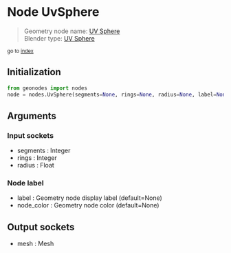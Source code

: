 
# Node UvSphere

> Geometry node name: [UV Sphere](https://docs.blender.org/manual/en/latest/modeling/geometry_nodes/mesh_primitives/uv_sphere.html)<br>
  Blender type: [UV Sphere](https://docs.blender.org/api/current/bpy.types.GeometryNodeMeshUVSphere.html)
  
<sub>go to [index](/docs/index.md)</sub>

## Initialization

```python
from geonodes import nodes
node = nodes.UvSphere(segments=None, rings=None, radius=None, label=None, node_color=None)
```



## Arguments


### Input sockets

- segments : Integer
- rings : Integer
- radius : Float

### Node label

- label : Geometry node display label (default=None)
- node_color : Geometry node color (default=None)

## Output sockets

- mesh : Mesh
